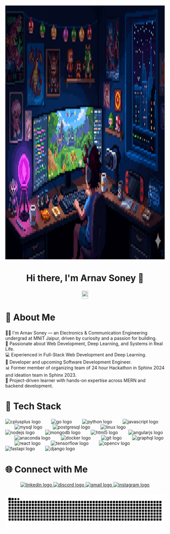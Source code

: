 <br clear="both">

<div align="center">
  <img width="100%" height="800" src="https://raw.githubusercontent.com/Arnav-Soney/Arnav-Soney/main/unnamed.png" />
</div>

###

<h1 align="center">Hi there, I'm Arnav Soney 👋</h1>

###

<div align="center">
  <img width="20%" height="25" src="https://visitor-badge.laobi.icu/badge?page_id=Arnav-Soney.Arnav-Soney&left_color=turquoise&left_text=Profile%20Visitors" />
</div>

###

<h1 align="left">🚀 About Me</h1>

###

<p align="left">🧑‍🎓 I'm Arnav Soney — an Electronics & Communication Engineering undergrad at MNIT Jaipur, driven by curiosity and a passion for building.<br>🔬 Passionate about Web Development, Deep Learning, and Systems in Real Life.<br>💻 Experienced in Full-Stack Web Development and Deep Learning.<br>🎨 Developer and upcoming Software Development Engineer.<br>📊 Former member of organizing team of 24 hour Hackathon in Sphinx 2024 and ideation team in Sphinx 2023.<br>🚀 Project-driven learner with hands-on expertise across MERN and backend development.</p>

###

<h1 align="left">🧰 Tech Stack</h1>

###

<div align="left">
  <img src="https://cdn.jsdelivr.net/gh/devicons/devicon/icons/cplusplus/cplusplus-original.svg" height="65" alt="cplusplus logo" />
  <img width="25" />
  <img src="https://cdn.jsdelivr.net/gh/devicons/devicon/icons/go/go-original.svg" height="65" alt="go logo" />
  <img width="25" />
  <img src="https://cdn.jsdelivr.net/gh/devicons/devicon/icons/python/python-original-wordmark.svg" height="65" alt="python logo" />
  <img width="25" />
  <img src="https://cdn.jsdelivr.net/gh/devicons/devicon/icons/javascript/javascript-original.svg" height="65" alt="javascript logo" />
  <img width="25" />
  <img src="https://cdn.jsdelivr.net/gh/devicons/devicon/icons/mysql/mysql-original-wordmark.svg" height="65" alt="mysql logo" />
  <img width="25" />
  <img src="https://cdn.jsdelivr.net/gh/devicons/devicon/icons/postgresql/postgresql-plain-wordmark.svg" height="65" alt="postgresql logo" />
  <img width="25" />
  <img src="https://cdn.jsdelivr.net/gh/devicons/devicon/icons/linux/linux-original.svg" height="65" alt="linux logo" />
  <img width="25" />
  <img src="https://cdn.jsdelivr.net/gh/devicons/devicon/icons/nodejs/nodejs-original-wordmark.svg" height="65" alt="nodejs logo" />
  <img width="25" />
  <img src="https://cdn.jsdelivr.net/gh/devicons/devicon/icons/mongodb/mongodb-original-wordmark.svg" height="65" alt="mongodb logo" />
  <img width="25" />
  <img src="https://cdn.jsdelivr.net/gh/devicons/devicon/icons/html5/html5-plain-wordmark.svg" height="65" alt="html5 logo" />
  <img width="25" />
  <img src="https://cdn.jsdelivr.net/gh/devicons/devicon/icons/angularjs/angularjs-original.svg" height="65" alt="angularjs logo" />
  <img width="25" />
  <img src="https://cdn.jsdelivr.net/gh/devicons/devicon/icons/anaconda/anaconda-original-wordmark.svg" height="65" alt="anaconda logo" />
  <img width="25" />
  <img src="https://cdn.jsdelivr.net/gh/devicons/devicon/icons/docker/docker-plain-wordmark.svg" height="65" alt="docker logo" />
  <img width="25" />
  <img src="https://cdn.jsdelivr.net/gh/devicons/devicon/icons/git/git-plain.svg" height="65" alt="git logo" />
  <img width="25" />
  <img src="https://cdn.jsdelivr.net/gh/devicons/devicon/icons/graphql/graphql-plain-wordmark.svg" height="65" alt="graphql logo" />
  <img width="25" />
  <img src="https://cdn.jsdelivr.net/gh/devicons/devicon/icons/react/react-original.svg" height="65" alt="react logo" />
  <img width="25" />
  <img src="https://cdn.jsdelivr.net/gh/devicons/devicon/icons/tensorflow/tensorflow-original.svg" height="65" alt="tensorflow logo" />
  <img width="25" />
  <img src="https://cdn.jsdelivr.net/gh/devicons/devicon/icons/opencv/opencv-original-wordmark.svg" height="65" alt="opencv logo" />
  <img width="25" />
  <img src="https://cdn.jsdelivr.net/gh/devicons/devicon/icons/fastapi/fastapi-original-wordmark.svg" height="65" alt="fastapi logo" />
  <img width="25" />
  <img src="https://cdn.jsdelivr.net/gh/devicons/devicon/icons/django/django-plain.svg" height="65" alt="django logo" />
</div>

###

<h1 align="left">🌐 Connect with Me</h1>

###

<div align="center">
  <a href="https://www.linkedin.com/in/arnav-soney/" target="_blank">
    <img src="https://img.shields.io/static/v1?message=LinkedIn&logo=linkedin&label=&color=0077B5&logoColor=white&labelColor=&style=flat" height="100" alt="linkedin logo" />
  </a>
  <a href="https://discordapp.com/users/1171151012116045890" target="_blank">
    <img src="https://img.shields.io/static/v1?message=Discord&logo=discord&label=&color=7289DA&logoColor=white&labelColor=&style=flat" height="100" alt="discord logo" />
  </a>
  <a href="mailto:arnav.soney@gmail.com" target="_blank">
    <img src="https://img.shields.io/static/v1?message=Gmail&logo=gmail&label=&color=D14836&logoColor=white&labelColor=&style=flat" height="100" alt="gmail logo" />
  </a>
  <a href="https://www.instagram.com/arnavsoney" target="_blank">
    <img src="https://img.shields.io/static/v1?message=Instagram&logo=instagram&label=&color=E4405F&logoColor=white&labelColor=&style=flat" height="100" alt="instagram logo" />
  </a>
</div>

###

<img src="https://raw.githubusercontent.com/Arnav-Soney/Arnav-Soney/output/snake.svg" alt="Snake animation" />

###
